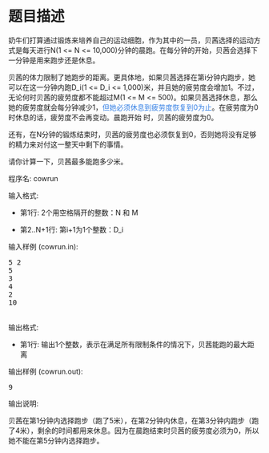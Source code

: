 # 题目描述


<p>
奶牛们打算通过锻炼来培养自己的运动细胞，作为其中的一员，贝茜选择的运动方式是每天进行N(1 &lt;= N &lt;= 10,000)分钟的晨跑。在每分钟的开始，贝茜会选择下一分钟是用来跑步还是休息。
</p>
<p>
贝茜的体力限制了她跑步的距离。更具体地，如果贝茜选择在第i分钟内跑步，她可以在这一分钟内跑D_i(1 &lt;= D_i &lt;= 1,000)米，并且她的疲劳度会增加1。不过，无论何时贝茜的疲劳度都不能超过M(1 &lt;= M &lt;= 500)。如果贝茜选择休息，那么她的疲劳度就会每分钟减少1，<span style="color:#337FE5;">但她必须休息到疲劳度恢复到0为止</span>。在疲劳度为0时休息的话，疲劳度不会再变动。晨跑开始 时，贝茜的疲劳度为0。
</p>
<p>
还有，在N分钟的锻炼结束时，贝茜的疲劳度也必须恢复到0，否则她将没有足够的精力来对付这一整天中剩下的事情。
</p>
<p>
请你计算一下，贝茜最多能跑多少米。
</p>
<p>
程序名: cowrun
</p>
<p>
输入格式:
</p>
<ul>
<li>
第1行: 2个用空格隔开的整数：N 和 M
</li>
</ul>
<ul>
<li>
第2..N+1行: 第i+1为1个整数：D_i
</li>
</ul>
<p>
输入样例 (cowrun.in):
</p>
<pre>5 2
5
3
4
2
10
</pre>
<p>
<br/>
输出格式:
</p>
<ul>
<li>
第1行: 输出1个整数，表示在满足所有限制条件的情况下，贝茜能跑的最大距离
</li>
</ul>
<p>
输出样例 (cowrun.out):
</p>
<pre>9
</pre>
<p>
输出说明:
</p>
<p>
贝茜在第1分钟内选择跑步（跑了5米），在第2分钟内休息，在第3分钟内跑步（跑了4米），剩余的时间都用来休息。因为在晨跑结束时贝茜的疲劳度必须为0，所以她不能在第5分钟内选择跑步。
</p>
